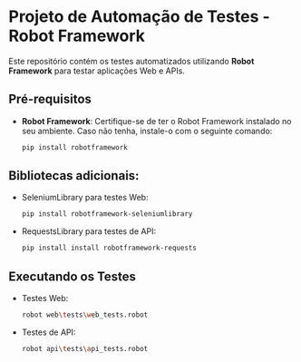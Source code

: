 # Projeto de Automação de Testes - Robot Framework

Este repositório contém os testes automatizados utilizando **Robot Framework** para testar aplicações Web e APIs. 

## Pré-requisitos

- **Robot Framework**: Certifique-se de ter o Robot Framework instalado no seu ambiente. Caso não tenha, instale-o com o seguinte comando:

  ```bash
  pip install robotframework
## Bibliotecas adicionais:

- SeleniumLibrary para testes Web:

  ```bash
  pip install robotframework-seleniumlibrary
- RequestsLibrary para testes de API:
  
  ```bash
  pip install install robotframework-requests
## Executando os Testes

- Testes Web:

  ```bash
  robot web\tests\web_tests.robot

- Testes de API:

  ```bash
  robot api\tests\api_tests.robot